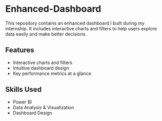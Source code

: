 # Enhanced-Dashboard
This repository contains an enhanced dashboard I built during my internship.
It includes interactive charts and filters to help users explore data easily and make better decisions.

## Features
- Interactive charts and filters
- Intuitive dashboard design
- Key performance metrics at a glance

##  Skills Used
- Power BI 
- Data Analysis & Visualization
- Dashboard Design
